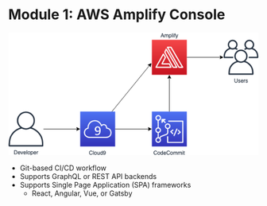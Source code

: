 <!SLIDE >
# Module 1: AWS Amplify Console

![Amplify](mod01_step02.png)

* Git-based CI/CD workflow
* Supports GraphQL or REST API backends
* Supports Single Page Application (SPA) frameworks
  * React, Angular, Vue, or Gatsby

